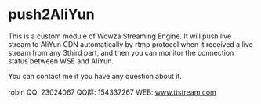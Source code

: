# push2AliYun
This is a custom module of Wowza Streaming Engine.
It will push live stream to AliYun CDN automatically by rtmp protocol when it received a live stream from any 3third part, and then you can monitor the connection status between WSE and AliYun.

You can contact me if you have any question about it.

robin
QQ: 23024067
QQ群: 154337267
WEB: www.ttstream.com
